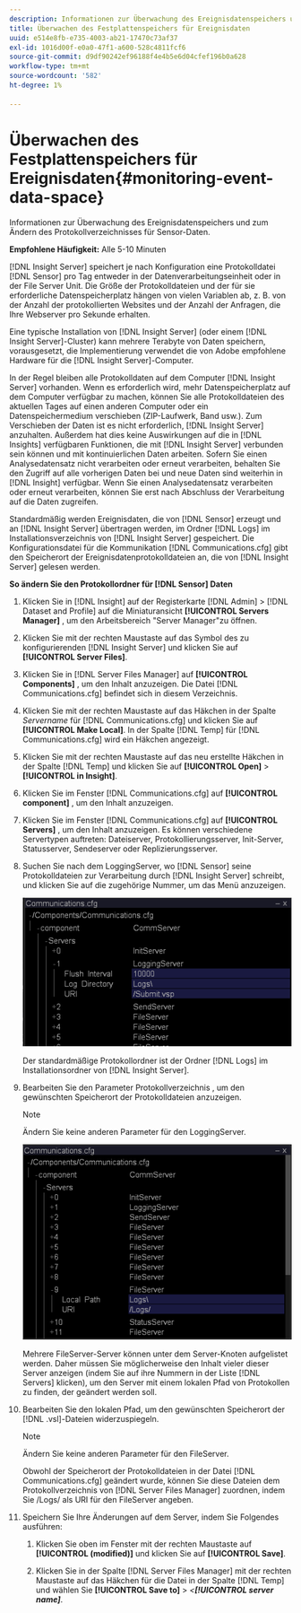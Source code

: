```yaml
---
description: Informationen zur Überwachung des Ereignisdatenspeichers und zum Ändern des Protokollverzeichnisses für Sensor-Daten.
title: Überwachen des Festplattenspeichers für Ereignisdaten
uuid: e514e8fb-e735-4003-ab21-17470c73af37
exl-id: 1016d00f-e0a0-47f1-a600-528c4811fcf6
source-git-commit: d9df90242ef96188f4e4b5e6d04cfef196b0a628
workflow-type: tm+mt
source-wordcount: '582'
ht-degree: 1%

---
```


# Überwachen des Festplattenspeichers für Ereignisdaten{#monitoring-event-data-space}

Informationen zur Überwachung des Ereignisdatenspeichers und zum Ändern des Protokollverzeichnisses für Sensor-Daten.

**Empfohlene Häufigkeit:** Alle 5-10 Minuten

[!DNL Insight Server] speichert je nach Konfiguration eine Protokolldatei  [!DNL Sensor] pro Tag entweder in der Datenverarbeitungseinheit oder in der File Server Unit. Die Größe der Protokolldateien und der für sie erforderliche Datenspeicherplatz hängen von vielen Variablen ab, z. B. von der Anzahl der protokollierten Websites und der Anzahl der Anfragen, die Ihre Webserver pro Sekunde erhalten.

Eine typische Installation von [!DNL Insight Server] (oder einem [!DNL Insight Server]-Cluster) kann mehrere Terabyte von Daten speichern, vorausgesetzt, die Implementierung verwendet die von Adobe empfohlene Hardware für die [!DNL Insight Server]-Computer.

In der Regel bleiben alle Protokolldaten auf dem Computer [!DNL Insight Server] vorhanden. Wenn es erforderlich wird, mehr Datenspeicherplatz auf dem Computer verfügbar zu machen, können Sie alle Protokolldateien des aktuellen Tages auf einen anderen Computer oder ein Datenspeichermedium verschieben (ZIP-Laufwerk, Band usw.). Zum Verschieben der Daten ist es nicht erforderlich, [!DNL Insight Server] anzuhalten. Außerdem hat dies keine Auswirkungen auf die in [!DNL Insights] verfügbaren Funktionen, die mit [!DNL Insight Server] verbunden sein können und mit kontinuierlichen Daten arbeiten. Sofern Sie einen Analysedatensatz nicht verarbeiten oder erneut verarbeiten, behalten Sie den Zugriff auf alle vorherigen Daten bei und neue Daten sind weiterhin in [!DNL Insight] verfügbar. Wenn Sie einen Analysedatensatz verarbeiten oder erneut verarbeiten, können Sie erst nach Abschluss der Verarbeitung auf die Daten zugreifen.

Standardmäßig werden Ereignisdaten, die von [!DNL Sensor] erzeugt und an [!DNL Insight Server] übertragen werden, im Ordner [!DNL Logs] im Installationsverzeichnis von [!DNL Insight Server] gespeichert. Die Konfigurationsdatei für die Kommunikation [!DNL Communications.cfg] gibt den Speicherort der Ereignisdatenprotokolldateien an, die von [!DNL Insight Server] gelesen werden.

**So ändern Sie den Protokollordner für  [!DNL Sensor] Daten**

1. Klicken Sie in [!DNL Insight] auf der Registerkarte [!DNL Admin] > [!DNL Dataset and Profile] auf die Miniaturansicht **[!UICONTROL Servers Manager]** , um den Arbeitsbereich &quot;Server Manager&quot;zu öffnen.
1. Klicken Sie mit der rechten Maustaste auf das Symbol des zu konfigurierenden [!DNL Insight Server] und klicken Sie auf **[!UICONTROL Server Files]**.
1. Klicken Sie in [!DNL Server Files Manager] auf **[!UICONTROL Components]** , um den Inhalt anzuzeigen. Die Datei [!DNL Communications.cfg] befindet sich in diesem Verzeichnis.
1. Klicken Sie mit der rechten Maustaste auf das Häkchen in der Spalte *Servername* für [!DNL Communications.cfg] und klicken Sie auf **[!UICONTROL Make Local]**. In der Spalte [!DNL Temp] für [!DNL Communications.cfg] wird ein Häkchen angezeigt.
1. Klicken Sie mit der rechten Maustaste auf das neu erstellte Häkchen in der Spalte [!DNL Temp] und klicken Sie auf **[!UICONTROL Open]** > **[!UICONTROL in Insight]**.
1. Klicken Sie im Fenster [!DNL Communications.cfg] auf **[!UICONTROL component]** , um den Inhalt anzuzeigen.
1. Klicken Sie im Fenster [!DNL Communications.cfg] auf **[!UICONTROL Servers]** , um den Inhalt anzuzeigen. Es können verschiedene Servertypen auftreten: Dateiserver, Protokollierungsserver, Init-Server, Statusserver, Sendeserver oder Replizierungsserver.
1. Suchen Sie nach dem LoggingServer, wo [!DNL Sensor] seine Protokolldateien zur Verarbeitung durch [!DNL Insight Server] schreibt, und klicken Sie auf die zugehörige Nummer, um das Menü anzuzeigen.

   ![Schritt-Info](assets/cfg_communications_examplevalues_logging.png)

   Der standardmäßige Protokollordner ist der Ordner [!DNL Logs] im Installationsordner von [!DNL Insight Server].

1. Bearbeiten Sie den Parameter Protokollverzeichnis , um den gewünschten Speicherort der Protokolldateien anzuzeigen.

   >[!NOTE]
   >
   >Ändern Sie keine anderen Parameter für den LoggingServer.

   ![](assets/cfg_communicates_logslocalpath_egvalues.png)

   Mehrere FileServer-Server können unter dem Server-Knoten aufgelistet werden. Daher müssen Sie möglicherweise den Inhalt vieler dieser Server anzeigen (indem Sie auf ihre Nummern in der Liste [!DNL Servers] klicken), um den Server mit einem lokalen Pfad von Protokollen zu finden, der geändert werden soll.

1. Bearbeiten Sie den lokalen Pfad, um den gewünschten Speicherort der [!DNL .vsl]-Dateien widerzuspiegeln.

   >[!NOTE]
   >
   >Ändern Sie keine anderen Parameter für den FileServer.

   Obwohl der Speicherort der Protokolldateien in der Datei [!DNL Communications.cfg] geändert wurde, können Sie diese Dateien dem Protokollverzeichnis von [!DNL Server Files Manager] zuordnen, indem Sie /Logs/ als URI für den FileServer angeben.

1. Speichern Sie Ihre Änderungen auf dem Server, indem Sie Folgendes ausführen:

   1. Klicken Sie oben im Fenster mit der rechten Maustaste auf **[!UICONTROL (modified)]** und klicken Sie auf **[!UICONTROL Save]**.

   1. Klicken Sie in der Spalte [!DNL Server Files Manager] mit der rechten Maustaste auf das Häkchen für die Datei in der Spalte [!DNL Temp] und wählen Sie **[!UICONTROL Save to]** > *&lt;**[!UICONTROL server name]***.
